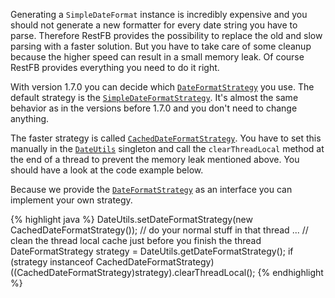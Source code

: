 Generating a `SimpleDateFormat` instance is incredibly expensive and you should not generate a new formatter for every date string you have to parse. Therefore RestFB provides the possibility to replace the old and slow parsing with a faster solution. But you have to take care of some cleanup because the higher speed can result in a small memory leak. Of course RestFB provides everything you need to do it right.

With version 1.7.0 you can decide which <a target="_blank" href="/javadoc-2/com/restfb/util/DateFormatStrategy.html">`DateFormatStrategy`</a> you use. The default strategy is the <a target="_blank" href="/javadoc-2/com/restfb/util/SimpleDateFormatStrategy.html">`SimpleDateFormatStrategy`</a>. It's almost the same behavior as in the versions before 1.7.0 and you don't need to change anything.

The faster strategy is called <a target="_blank" href="/javadoc-2/com/restfb/util/CachedDateFormatStrategy.html">`CachedDateFormatStrategy`</a>. You have to set this manually in the <a target="_blank" href="/javadoc-2/com/restfb/util/DateUtils.html">`DateUtils`</a> singleton and call the `clearThreadLocal` method at the end of a thread to prevent the memory leak mentioned above. You should have a look at the code example below.

Because we provide the <a target="_blank" href="/javadoc-2/com/restfb/util/DateFormatStrategy.html">`DateFormatStrategy`</a> as an interface you can implement your own strategy.

{% highlight java %}
DateUtils.setDateFormatStrategy(new CachedDateFormatStrategy());
// do your normal stuff in that thread
...
// clean the thread local cache just before you finish the thread
DateFormatStrategy strategy = DateUtils.getDateFormatStrategy();
if (strategy instanceof CachedDateFormatStrategy)
  ((CachedDateFormatStrategy)strategy).clearThreadLocal();
{% endhighlight %}

